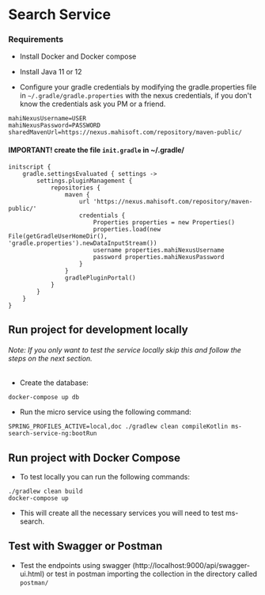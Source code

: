 # Search Service

### Requirements
* Install Docker and Docker compose

* Install Java 11 or 12

* Configure your gradle credentials by modifying the gradle.properties file in `~/.gradle/gradle.properties` with the 
nexus credentials, if you don't know the credentials ask you PM or a friend.
    
```
mahiNexusUsername=USER
mahiNexusPassword=PASSWORD
sharedMavenUrl=https://nexus.mahisoft.com/repository/maven-public/
```

#### IMPORTANT! create the file `init.gradle` in ~/.gradle/

```
initscript {
    gradle.settingsEvaluated { settings ->
        settings.pluginManagement {
            repositories {
                maven {
                    url 'https://nexus.mahisoft.com/repository/maven-public/'
                    credentials {
                        Properties properties = new Properties()
                        properties.load(new File(getGradleUserHomeDir(), 'gradle.properties').newDataInputStream())
                        username properties.mahiNexusUsername
                        password properties.mahiNexusPassword
                    }
                }
                gradlePluginPortal()
            }
        }
    }
}
```

## Run project for development locally

###### Note: If you only want to test the service locally skip this and follow the steps on the next section.
* Create the database:

```
docker-compose up db
```

* Run the micro service using the following command:

```
SPRING_PROFILES_ACTIVE=local,doc ./gradlew clean compileKotlin ms-search-service-ng:bootRun
```

## Run project with Docker Compose

* To test locally you can run the following commands:

```
./gradlew clean build
docker-compose up
```

* This will create all the necessary services you will need to test ms-search.

## Test with Swagger or Postman

* Test the endpoints using swagger (http://localhost:9000/api/swagger-ui.html) or test in postman importing the collection 
in the directory called `postman/`
